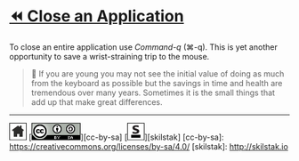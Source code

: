 # [⏪ Close an Application](/README.md)

To close an entire application use *Command-q* (⌘-q). This is yet
another opportunity to save a wrist-straining trip to the mouse.

> 💬 If you are young you may not see the initial value of doing as
> much from the keyboard as possible but the savings in time and
> health are tremendous over many years. Sometimes it is the small
> things that add up that make great differences.

---
[![home](/assets/home-bw.png)](/README.md)
[![cc-by-sa](/assets/cc-by-sa.png)][cc-by-sa]
[![skilstak](/assets/skilstak-logo-bw.png)][skilstak]
[cc-by-sa]: https://creativecommons.org/licenses/by-sa/4.0/
[skilstak]: http://skilstak.io

